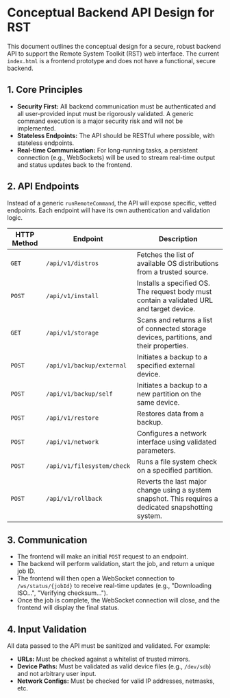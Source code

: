 # Conceptual Backend API Design for RST

This document outlines the conceptual design for a secure, robust backend API to support the Remote System Toolkit (RST) web interface. The current `index.html` is a frontend prototype and does not have a functional, secure backend.

## 1. Core Principles

* **Security First:** All backend communication must be authenticated and all user-provided input must be rigorously validated. A generic command execution is a major security risk and will not be implemented.
* **Stateless Endpoints:** The API should be RESTful where possible, with stateless endpoints.
* **Real-time Communication:** For long-running tasks, a persistent connection (e.g., WebSockets) will be used to stream real-time output and status updates back to the frontend.

## 2. API Endpoints

Instead of a generic `runRemoteCommand`, the API will expose specific, vetted endpoints. Each endpoint will have its own authentication and validation logic.

| HTTP Method | Endpoint | Description |
|---|---|---|
| `GET` | `/api/v1/distros` | Fetches the list of available OS distributions from a trusted source. |
| `POST` | `/api/v1/install` | Installs a specified OS. The request body must contain a validated URL and target device. |
| `GET` | `/api/v1/storage` | Scans and returns a list of connected storage devices, partitions, and their properties. |
| `POST` | `/api/v1/backup/external` | Initiates a backup to a specified external device. |
| `POST` | `/api/v1/backup/self` | Initiates a backup to a new partition on the same device. |
| `POST` | `/api/v1/restore` | Restores data from a backup. |
| `POST` | `/api/v1/network` | Configures a network interface using validated parameters. |
| `POST` | `/api/v1/filesystem/check` | Runs a file system check on a specified partition. |
| `POST` | `/api/v1/rollback` | Reverts the last major change using a system snapshot. This requires a dedicated snapshotting system. |

## 3. Communication

* The frontend will make an initial `POST` request to an endpoint.
* The backend will perform validation, start the job, and return a unique job ID.
* The frontend will then open a WebSocket connection to `/ws/status/{jobId}` to receive real-time updates (e.g., "Downloading ISO...", "Verifying checksum...").
* Once the job is complete, the WebSocket connection will close, and the frontend will display the final status.

## 4. Input Validation

All data passed to the API must be sanitized and validated. For example:
* **URLs:** Must be checked against a whitelist of trusted mirrors.
* **Device Paths:** Must be validated as valid device files (e.g., `/dev/sdb`) and not arbitrary user input.
* **Network Configs:** Must be checked for valid IP addresses, netmasks, etc.
